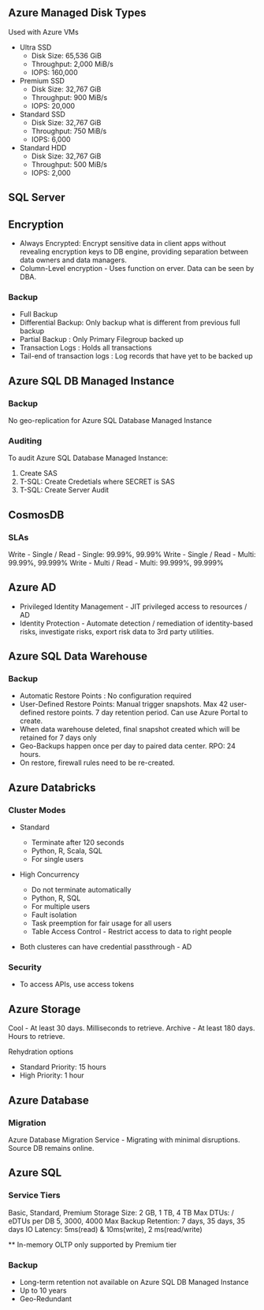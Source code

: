 ## Azure Managed Disk Types
Used with Azure VMs
- Ultra SSD
  - Disk Size: 65,536 GiB
  - Throughput: 2,000 MiB/s
  - IOPS: 160,000
- Premium SSD
  - Disk Size: 32,767 GiB
  - Throughput: 900 MiB/s
  - IOPS: 20,000
- Standard SSD
  - Disk Size: 32,767 GiB
  - Throughput: 750 MiB/s
  - IOPS: 6,000
- Standard HDD
  - Disk Size: 32,767 GiB
  - Throughput: 500 MiB/s
  - IOPS: 2,000

## SQL Server 
## Encryption
 -  Always Encrypted: Encrypt sensitive data in client apps without revealing encryption keys to DB engine, providing separation between data owners and data managers. 
 - Column-Level encryption - Uses function on erver. Data can be seen by DBA.

### Backup
  - Full Backup
  - Differential Backup: Only backup what is different from previous full backup
  - Partial Backup : Only Primary Filegroup backed up
  - Transaction Logs : Holds all transactions 
  - Tail-end of transaction logs : Log records that have yet to be backed up

## Azure SQL DB Managed Instance 
### Backup 
No geo-replication for Azure SQL Database Managed Instance 

### Auditing
To audit Azure SQL Database Managed Instance:
1) Create SAS
2) T-SQL: Create Credetials where SECRET is SAS
3) T-SQL: Create Server Audit


## CosmosDB

### SLAs
Write - Single / Read - Single: 99.99%, 99.99%
Write - Single / Read - Multi: 99.99%, 99.999%
Write - Multi / Read - Multi: 99.999%, 99.999%

## Azure AD
- Privileged Identity Management - JIT privileged access to resources / AD
- Identity Protection - Automate detection / remediation of identity-based risks, investigate risks, export risk data to 3rd party utilities.


## Azure SQL Data Warehouse

### Backup
- Automatic Restore Points : No configuration required
- User-Defined Restore Points: Manual trigger snapshots. Max 42 user-defined restore points. 7 day retention period. Can use Azure Portal to create.
- When data warehouse deleted, final snapshot created which will be retained for 7 days only
- Geo-Backups happen once per day to paired data center. RPO: 24 hours.
- On restore, firewall rules need to be re-created.


## Azure Databricks
### Cluster Modes
- Standard
    - Terminate after 120 seconds
    - Python, R, Scala, SQL
    - For single users
- High Concurrency
    - Do not terminate automatically
    - Python, R, SQL
    - For multiple users
    - Fault isolation
    - Task preemption for fair usage for all users
    - Table Access Control - Restrict access to data to right people

- Both clusteres can have credential passthrough - AD

### Security
- To access APIs, use access tokens


## Azure Storage
Cool - At least 30 days. Milliseconds to retrieve.
Archive - At least 180 days. Hours to retrieve.

Rehydration options 
- Standard Priority: 15 hours 
- High Priority: 1 hour

## Azure Database
### Migration
Azure Database Migration Service - Migrating with minimal disruptions. Source DB remains online.

## Azure SQL 
### Service Tiers

Basic, Standard, Premium
Storage Size: 2 GB, 1 TB, 4 TB
Max DTUs: / eDTUs per DB 5, 3000, 4000
Max Backup Retention: 7 days, 35 days, 35 days
IO Latency: 5ms(read) & 10ms(write), 2 ms(read/write)

** In-memory OLTP only supported by Premium tier

### Backup
- Long-term retention not available on Azure SQL DB Managed Instance
- Up to 10 years
- Geo-Redundant

